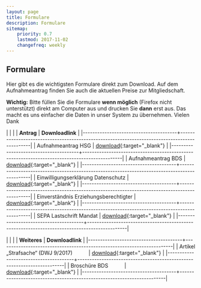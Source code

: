 ```yaml
---
layout: page
title: Formulare
description: Formulare
sitemap:
    priority: 0.7
    lastmod: 2017-11-02
    changefreq: weekly
---
```


## Formulare

Hier gibt es die wichtigsten Formulare direkt zum Download. Auf dem Aufnahmeantrag finden Sie auch die aktuellen Preise zur Mitgliedschaft.

**Wichtig:** Bitte füllen Sie die Formulare **wenn möglich** (Firefox nicht unterstützt) direkt am Computer aus und drucken Sie **dann** erst aus. Das macht es uns einfacher die Daten in unser System zu übernehmen. Vielen Dank

|                                       |                                                                                              |
| **Antrag**                            |   **Downloadlink**                                                                           |
|---------------------------------------+----------------------------------------------------------------------------------------------|
| Aufnahmeantrag HSG                    | [download](/formulare/Aufnahmeantrag_pHSG_24-04-2021.pdf){:target="_blank"}                  |
|---------------------------------------+----------------------------------------------------------------------------------------------|
| Aufnahmeantrag BDS                    | [download](/formulare/BDS-HSG_Aufnahmeantrag_08-01-2019.pdf){:target="_blank"}               |
|---------------------------------------+----------------------------------------------------------------------------------------------|
| Einwilligungserklärung Datenschutz    | [download](/formulare/Einwilligungserklarung-Datenschutzerklarung-HSG.pdf){:target="_blank"} |
|---------------------------------------+----------------------------------------------------------------------------------------------|
| Einverständnis Erziehungsberechtigter | [download](/formulare/Erziehungsberechtigten-Okay.pdf){:target="_blank"}                     |
|---------------------------------------+----------------------------------------------------------------------------------------------|
| SEPA Lastschrift Mandat               | [download](/formulare/SEPA-Mandat_Formular_2019.pdf){:target="_blank"}                       |
|---------------------------------------+----------------------------------------------------------------------------------------------|

|                                       |                                                                        |
| **Weiteres**                          |   **Downloadlink**                                                       |
|---------------------------------------+------------------------------------------------------------------------|
| Artikel „Strafsache“ (DWJ 9/2017) &nbsp; &nbsp; &nbsp; &nbsp; &nbsp; | [download](/formulare/Strafsache_Sachkunde_Kurs.pdf){:target="_blank"} |
|---------------------------------------+------------------------------------------------------------------------|
| Broschüre BDS &nbsp; &nbsp; &nbsp; &nbsp; &nbsp; | [download](https://www.bdsnet.de/ressourcen/downloads/brosch%C3%BCre_bund%20deutscher%20sportsch%C3%BCtzen_stand2019.pdf){:target="_blank"} |
|---------------------------------------+------------------------------------------------------------------------|
